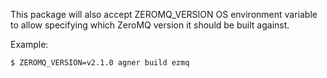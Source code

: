 This package will also accept ZEROMQ_VERSION OS environment variable to allow specifying which ZeroMQ version it should be built against.

Example:

    $ ZEROMQ_VERSION=v2.1.0 agner build ezmq
